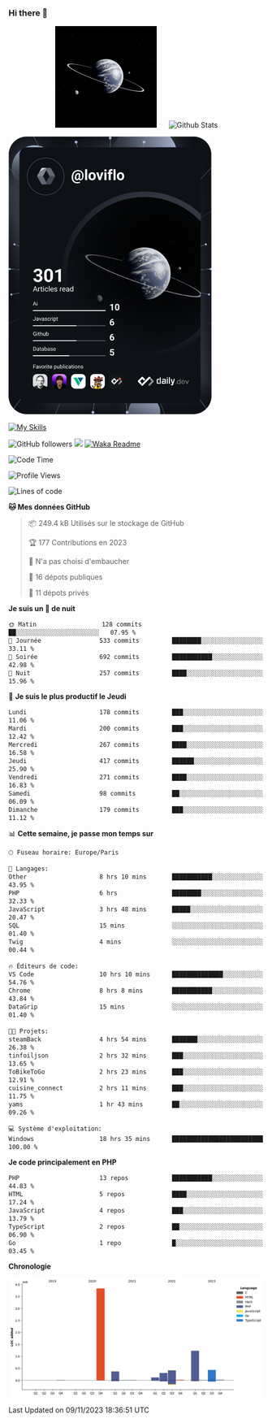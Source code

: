 ### Hi there 👋

<p align="center">
  <img src="https://github.com/Loviflo/Loviflo/blob/main/img/portrait.jpg" alt="Loviflo" height="200" style="margin-right: 20px"/>
  <img src="https://github-readme-stats.vercel.app/api?username=Loviflo&show_icons=true&theme=graywhite" alt="Github Stats" />
</p>

<a href="https://app.daily.dev/loviflo"><img src="https://github.com/loviflo/loviflo/blob/main/devcard.svg" width="400" alt="Loviflo's Dev Card"/></a>


[![My Skills](https://skillicons.dev/icons?i=php,laravel,symfony,mysql,js,ts,html,css,sass,angular,docker,webpack,vscode,figma,git,github,gitlab)](https://skillicons.dev)


![GitHub followers](https://img.shields.io/github/followers/Loviflo?label=Follow&style=social)
![](https://visitor-badge.glitch.me/badge?page_id=Loviflo.Loviflo)
[![Waka Readme](https://github.com/Loviflo/Loviflo/actions/workflows/update-stats.yml/badge.svg)](https://github.com/Loviflo/Loviflo/actions/workflows/update-stats.yml)

<!--START_SECTION:waka-->
![Code Time](http://img.shields.io/badge/Code%20Time-1%2C600%20hrs%2038%20mins-blue)

![Profile Views](http://img.shields.io/badge/Vues%20du%20profil-0-blue)

![Lines of code](https://img.shields.io/badge/Depuis%20Hello%20World%2C%20j%27ai%20%C3%A9crit-6.7%20million%20Lignes%20de%20code-blue)

**🐱 Mes données GitHub** 

> 📦 249.4 kB Utilisés sur le stockage de GitHub 
 > 
> 🏆 177 Contributions en 2023
 > 
> 🚫 N'a pas choisi d'embaucher
 > 
> 📜 16 dépots publiques 
 > 
> 🔑 11 dépots privés 
 > 
**Je suis un 🦉 de nuit** 

```text
🌞 Matin                  128 commits         ██░░░░░░░░░░░░░░░░░░░░░░░   07.95 % 
🌆 Journée                533 commits         ████████░░░░░░░░░░░░░░░░░   33.11 % 
🌃 Soirée                 692 commits         ███████████░░░░░░░░░░░░░░   42.98 % 
🌙 Nuit                   257 commits         ████░░░░░░░░░░░░░░░░░░░░░   15.96 % 
```
📅 **Je suis le plus productif le Jeudi** 

```text
Lundi                    178 commits         ███░░░░░░░░░░░░░░░░░░░░░░   11.06 % 
Mardi                    200 commits         ███░░░░░░░░░░░░░░░░░░░░░░   12.42 % 
Mercredi                 267 commits         ████░░░░░░░░░░░░░░░░░░░░░   16.58 % 
Jeudi                    417 commits         ██████░░░░░░░░░░░░░░░░░░░   25.90 % 
Vendredi                 271 commits         ████░░░░░░░░░░░░░░░░░░░░░   16.83 % 
Samedi                   98 commits          ██░░░░░░░░░░░░░░░░░░░░░░░   06.09 % 
Dimanche                 179 commits         ███░░░░░░░░░░░░░░░░░░░░░░   11.12 % 
```


📊 **Cette semaine, je passe mon temps sur** 

```text
🕑︎ Fuseau horaire: Europe/Paris

💬 Langages: 
Other                    8 hrs 10 mins       ███████████░░░░░░░░░░░░░░   43.95 % 
PHP                      6 hrs               ████████░░░░░░░░░░░░░░░░░   32.33 % 
JavaScript               3 hrs 48 mins       █████░░░░░░░░░░░░░░░░░░░░   20.47 % 
SQL                      15 mins             ░░░░░░░░░░░░░░░░░░░░░░░░░   01.40 % 
Twig                     4 mins              ░░░░░░░░░░░░░░░░░░░░░░░░░   00.44 % 

🔥 Éditeurs de code: 
VS Code                  10 hrs 10 mins      ██████████████░░░░░░░░░░░   54.76 % 
Chrome                   8 hrs 8 mins        ███████████░░░░░░░░░░░░░░   43.84 % 
DataGrip                 15 mins             ░░░░░░░░░░░░░░░░░░░░░░░░░   01.40 % 

🐱‍💻 Projets: 
steamBack                4 hrs 54 mins       ███████░░░░░░░░░░░░░░░░░░   26.38 % 
tinfoiljson              2 hrs 32 mins       ███░░░░░░░░░░░░░░░░░░░░░░   13.65 % 
ToBikeToGo               2 hrs 23 mins       ███░░░░░░░░░░░░░░░░░░░░░░   12.91 % 
cuisine_connect          2 hrs 11 mins       ███░░░░░░░░░░░░░░░░░░░░░░   11.75 % 
yams                     1 hr 43 mins        ██░░░░░░░░░░░░░░░░░░░░░░░   09.26 % 

💻 Système d'exploitation: 
Windows                  18 hrs 35 mins      █████████████████████████   100.00 % 
```

**Je code principalement en PHP** 

```text
PHP                      13 repos            ███████████░░░░░░░░░░░░░░   44.83 % 
HTML                     5 repos             ████░░░░░░░░░░░░░░░░░░░░░   17.24 % 
JavaScript               4 repos             ███░░░░░░░░░░░░░░░░░░░░░░   13.79 % 
TypeScript               2 repos             ██░░░░░░░░░░░░░░░░░░░░░░░   06.90 % 
Go                       1 repo              █░░░░░░░░░░░░░░░░░░░░░░░░   03.45 % 
```



**Chronologie**

![Lines of Code chart](https://raw.githubusercontent.com/Loviflo/Loviflo/main/assets/bar_graph.png)


 Last Updated on 09/11/2023 18:36:51 UTC
<!--END_SECTION:waka-->
